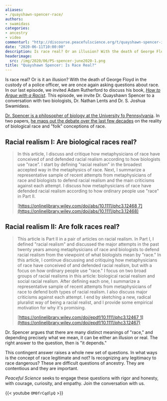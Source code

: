 ```yaml
---
aliases:
- /quayshawn-spencer-race/
authors:
- swamidass
categories:
- ancestry
- video
commenturl: "http://discourse.peacefulscience.org/t/quayshawn-spencer-is-race-real/10831"
date: "2020-06-11T10:00:00"
description: Is race real? Or an illusion? With the death of George Floyd, we are now asking questions about race. We invited philosopher Quayshawn Spencer to discuss.
headerimage:
  src: /img/2020/06/PS-spencer-june2020-1.png
title: "Quayshawn Spencer: Is Race Real?"
---
```


Is race real? Or is it an illusion? With the death of George Floyd in the custody of a police officer, we are once again asking questions about race. In our last episode, we invited Adam Rutherford to discuss his book, *[How to Argue with a Racist](https://peacefulscience.org/rutherford-racist/)*. This episode, we invite Dr. Quayshawn Spencer to a conversation with two biologists, Dr. Nathan Lents and Dr. S. Joshua Swamidass.

[Dr. Spencer is a philosopher of biology at the University fo Pennsylvania](https://philosophy.sas.upenn.edu/people/quayshawn-spencer). In two papers, [he maps out the debate over the last few decades](https://discourse.peacefulscience.org/t/quayshawn-spencer-is-race-real/10831?u=swamidass) on the reality of biological race and "folk" conceptions of race.

## Racial realism I: Are biological races real?

> In this article, I discuss and critique how metaphysicians of race have conceived of and defended racial realism according to how biologists use "race". I start by defining "racial realism" in the broadest accepted way in the metaphysics of race. Next, I summarize a representative sample of recent attempts from metaphysicians of race and biologists to defend racial realism and the main criticisms against each attempt. I discuss how metaphysicians of race have defended racial realism according to how ordinary people use "race" in Part II.
>
> [https://onlinelibrary.wiley.com/doi/abs/10.1111/phc3.12468 7](https://onlinelibrary.wiley.com/doi/abs/10.1111/phc3.12468)

## Racial realism II: Are folk races real?

> This article is Part II in a pair of articles on racial realism. In Part I, I defined "racial realism" and discussed the major attempts in the past twenty years among metaphysicians of race and biologists to defend racial realism from the viewpoint of what biologists mean by "race." In this article, I continue discussing and critiquing how metaphysicians of race have conceived of and defended racial realism, but with a focus on how ordinary people use "race." I focus on two broad groups of racial realisms in this article: biological racial realism and social racial realism. After defining each one, I summarize a representative sample of recent attempts from metaphysicians of race to defend both types of racial realism. I also discuss major criticisms against each attempt. I end by sketching a new, radical pluralist way of being a racial realist, and I provide some empirical motivation for why it's promising.
>
> [https://onlinelibrary.wiley.com/doi/epdf/10.1111/phc3.12467 1](https://onlinelibrary.wiley.com/doi/epdf/10.1111/phc3.12467)

Dr. Spencer argues that there are many distinct meanings of "race," and depending precisely what we mean, it can be either an illusion or real. The right answer to the question, then is "it depends."

This contingent answer raises a whole new set of questions. In what ways is the concept of race legitimate and not? Is recognizing any legitimacy to race dangerous? These are difficult questions of ancestry. They are contentious and they are important.

*Peaceful Science* seeks to engage these questions with rigor and honesty, with courage, curiosity, and empathy. Join the conversation with us.

{{< youtube `OM0frCqdlpQ` >}}
